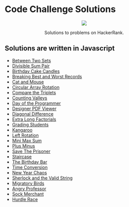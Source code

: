 # Code Challenge Solutions

<p align="center">
	<a href="https://www.hackerrank.com/ryanfehr18"><img src="https://cloud.githubusercontent.com/assets/19765741/25342064/d17a563c-28d8-11e7-83fc-763d4ab4820a.jpg" ></a>
</p>

<p align="center">
    Solutions to problems on HackerRank.
</p>

## Solutions are written in Javascript

- [Between Two Sets](https://github.com/stacysn/code_challenges/blob/master/HackerRank-Javascript/BetweenTwoSets.js)
- [Divisible Sum Pair](https://github.com/stacysn/code_challenges/blob/master/HackerRank-Javascript/DivisibleSumPairs.js)
- [Birthday Cake Candles](https://github.com/stacysn/code_challenges/blob/master/HackerRank-Javascript/birthday-cake-candles.js)
- [Breaking Best and Worst Records](https://github.com/stacysn/code_challenges/blob/master/HackerRank-Javascript/breaking-best-and-worst-records.js)
- [Cat and Mouse](https://github.com/stacysn/code_challenges/blob/master/HackerRank-Javascript/catAndMouse.js)
- [Circular Array Rotation](https://github.com/stacysn/code_challenges/blob/master/HackerRank-Javascript/circularArrayRotation.js)
- [Compare the Triplets](https://github.com/stacysn/code_challenges/blob/master/HackerRank-Javascript/compareTheTriplets.js)
- [Counting Valleys](https://github.com/stacysn/code_challenges/blob/master/HackerRank-Javascript/countingValleys.js)
- [Day of the Programmer](https://github.com/stacysn/code_challenges/blob/master/HackerRank-Javascript/day-of-the-programmer.js)
- [Designer PDF Viewer](https://github.com/stacysn/code_challenges/blob/master/HackerRank-Javascript/designer_PDF_viewer.js)
- [Diagonal Difference](https://github.com/stacysn/code_challenges/blob/master/HackerRank-Javascript/diagonalDifference.js)
- [Extra Long Factorials](https://github.com/stacysn/code_challenges/blob/master/HackerRank-Javascript/extraLongFactorials.js)
- [Grading Students](https://github.com/stacysn/code_challenges/blob/master/HackerRank-Javascript/grading-students.js)
- [Kangaroo](https://github.com/stacysn/code_challenges/blob/master/HackerRank-Javascript/kangaroo.js)
- [Left Rotation](https://github.com/stacysn/code_challenges/blob/master/HackerRank-Javascript/leftRotation.js)
- [Mini Max Sum](https://github.com/stacysn/code_challenges/blob/master/HackerRank-Javascript/mini-max-sum.js)
- [Plus Minus](https://github.com/stacysn/code_challenges/blob/master/HackerRank-Javascript/plus-minus.js)
- [Save The Prisoner](https://github.com/stacysn/code_challenges/blob/master/HackerRank-Javascript/saveThePrisoner.js)
- [Staircase](https://github.com/stacysn/code_challenges/blob/master/HackerRank-Javascript/staircase.js)
- [The Birthday Bar](https://github.com/stacysn/code_challenges/blob/master/HackerRank-Javascript/the-birthday-bar.js)
- [Time Conversion](https://github.com/stacysn/code_challenges/blob/master/HackerRank-Javascript/time-conversion.js)
- [New Year Chaos](https://github.com/stacysn/code_challenges/blob/master/HackerRank-Javascript/newYearChaos.js)
- [Sherlock and the Valid String](https://github.com/stacysn/code_challenges/blob/master/HackerRank-Javascript/sherlockAndTheValidString.js)
- [Migratory Birds](https://github.com/stacysn/code_challenges/blob/master/HackerRank-Javascript/migratory-birds.js)
- [Angry Professor](https://github.com/stacysn/code_challenges/blob/master/HackerRank-Javascript/angryProfessor.js)
- [Sock Merchant](https://github.com/stacysn/code_challenges/blob/master/HackerRank-Javascript/sock-merchant.js)
- [Hurdle Race](https://github.com/stacysn/code_challenges/blob/master/HackerRank-Javascript/hurdle-race.js)

